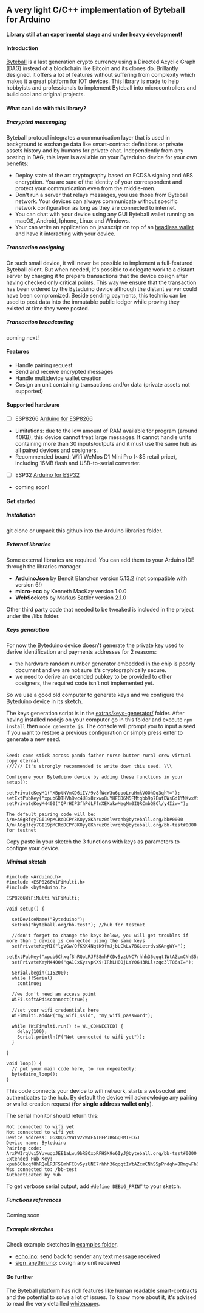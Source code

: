 ##  A very light C/C++ implementation of Byteball for Arduino

**Library still at an experimental stage and under heavy development!**

#### Introduction

[Byteball](byteball.org) is a last generation crypto currency using a Directed Acyclic Graph (DAG) instead of a blockchain like Bitcoin and its clones do. Brillantly designed, it offers a lot of features without suffering from complexity which makes it a great platform for IOT devices. This library is made to help hobbyists and professionals to implement Byteball into microcontrollers and build cool and original projects.

#### What can I do with this library?

##### Encrypted messenging
Byteball protocol integrates a communication layer that is used in background to exchange data like smart-contract definitions or private assets history and by humans for private chat.
Independently from any posting in DAG, this layer is available on your Byteduino device for your own benefits:
- Deploy state of the art cryptography based on ECDSA signing and AES encryption. You are sure of the identity of your correspondent and protect your communication even from the middle-men.
- Don't run a server that relays messages, you use those from Byteball network. Your devices can always communicate without specific network configuration as long as they are connected to internet.
- You can chat with your device using any GUI Byteball wallet running on macOS, Android, Iphone, Linux and Windows.
- Your can write an application on javascript on top of an [headless wallet](https://github.com/byteball/headless-byteball) and have it interacting with your device.

##### Transaction cosigning
On such small device, it will never be possible to implement a full-featured Byteball client. But when needed, it's possible to delegate work to a distant server by charging it to prepare transactions that the device cosign
after having checked only critical points. This way we ensure that the transaction has been ordered by the Byteduino device although the distant server could have been compromized.
Beside sending payments, this technic can be used to post data into the immutable public ledger while proving they existed at time they were posted.

##### Transaction broadcasting
coming next!

#### Features

- Handle pairing request
- Send and receive encrypted messages
- Handle multidevice wallet creation
- Cosign an unit containing transactions and/or data (private assets not supported)


#### Supported hardware

- [ ] ESP8266 [Arduino for ESP8266](https://github.com/esp8266/Arduino/)
- Limitations: due to the low amount of RAM available for program (around 40KB), this device cannot treat large messages. It cannot handle units containing more than 30 inputs/outputs and it must use the same hub as all paired devices and cosigners.
- Recommended board: Wifi WeMos D1 Mini Pro (~$5 retail price), including 16MB flash and USB-to-serial converter.

- [ ] ESP32 [Arduino for ESP32](https://github.com/espressif/arduino-esp32)
- coming soon!

#### Get started
##### Installation
git clone or unpack this github into the Arduino libraries folder.

##### External libraries
Some external libraries are required. You can add them to your Arduino IDE through the libraries manager.

 - **ArduinoJson** by Benoit Blanchon version 5.13.2 (not compatible with version 6!)
 - **micro-ecc** by Kenneth MacKay version 1.0.0
 - **WebSockets** by Markus Sattler version 2.1.0

Other third party code that needed to be tweaked is included in the project under the /libs folder.

##### Keys generation
For now the Byteduino device doesn't generate the private key used to derive identification and payments addresses for 2 reasons:
 - the hardware random number generator embedded in the chip is poorly document and we are not sure it's cryptographically secure.
 - we need to derive an extended pubkey to be provided to other cosigners, the required code isn't not implemented yet.

So we use a good old computer to generate keys and we configure the Byteduino device in its sketch.

The keys generation script is in the [extras/keys-generator/](https://github.com/Papabyte/byteduino/blob/master/extras/keys-generator/) folder.
After having installed nodejs on your computer go in this folder and execute `npm install` then `node generate.js`. The console will prompt you to input a seed if you want to restore a previous configuration or simply press enter to generate a new seed.
```Enter your seed or just press enter to generate a new one

Seed: come stick across panda father nurse butter rural crew virtual copy eternal
////// It's strongly recommended to write down this seed. \\\

Configure your Byteduino device by adding these functions in your setup():

setPrivateKeyM1("XBptNVmXD6iIV/9v8fWcW3u6ppoLruHmkVOOhDq3qhY=");
setExtPubKey("xpub6DTHVh8wc4U8x8zxwo8uYHFGD6M5FMtqbb9p7EutDWsGd1YNKvxVoC9dHV2jgUs3J7P8q7rHiGY9UkYqkdNfH95YdDSRRMaxCGcU8ScGsRa");
setPrivateKeyM4400("QPrHIP3fhPdLFfnXEXakwMegMm0IQRCmbQBCl/y4Iiw=");

The default pairing code will be:
A/n+A6gRfqy7GI19pMCRoDCPY8KOyy8Khruz0dlvrqhb@byteball.org/bb#0000
A/n+A6gRfqy7GI19pMCRoDCPY8KOyy8Khruz0dlvrqhb@byteball.org/bb-test#0000 for testnet
```
Copy paste in your sketch the 3 functions with keys as parameters to configre your device.

##### Minimal sketch

    #include <Arduino.h>
    #include <ESP8266WiFiMulti.h>
    #include <byteduino.h>
    
    ESP8266WiFiMulti WiFiMulti;
    
    void setup() {
    
      setDeviceName("Byteduino");
      setHub("byteball.org/bb-test"); //hub for testnet
    
      //don't forget to change the keys below, you will get troubles if more than 1 device is connected using the same keys
      setPrivateKeyM1("lgVGw/OfKKK4NqtK9fmJjbLCkLv7BGLetrdvsKAngWY=");
      setExtPubKey("xpub6Chxqf8hRQoLRJFS8mhFCDv5yzUNC7rhhh36qqqt1WtAZcmCNhS5pPndqhx8RmgwFhGPa9FYq3iTXNBkYdkrAKJxa7qnahnAvCzKW5dnfJn");
      setPrivateKeyM4400("qA1CxKyzvpKX9+IRhLH8OjLYY06H3RLl+zqc3lT86aI=");
    
      Serial.begin(115200);
      while (!Serial)
        continue;
    
      //we don't need an access point
      WiFi.softAPdisconnect(true);
    
      //set your wifi credentials here
      WiFiMulti.addAP("my_wifi_ssid", "my_wifi_password");
    
      while (WiFiMulti.run() != WL_CONNECTED) {
        delay(100);
        Serial.println(F("Not connected to wifi yet"));
      }
    
    }
    
    void loop() {
      // put your main code here, to run repeatedly:
      byteduino_loop();
    }


This code connects your device to wifi network, starts a websocket and authenticates to the hub.
By default the device will acknowledge any pairing or wallet creation request (**for single address wallet only**).

The serial monitor should return this:
```
Not connected to wifi yet
Not connected to wifi yet
Device address: 06XOQ6ZVWTV2ZWAEAIPFPJRGGQBMTHC6J
Device name: Byteduino
Pairing code: ArxPWIrgUvi5YuvugpJEE1aLwu9bRBOxoRFHSX9o6IyJ@byteball.org/bb-test#0000
Extended Pub Key:
xpub6Chxqf8hRQoLRJFS8mhFCDv5yzUNC7rhhh36qqqt1WtAZcmCNhS5pPndqhx8RmgwFhGPa9FYq3iTXNBkYdkrAKJxa7qnahnAvCzKW5dnfJn
Wss connected to: /bb-test
Authenticated by hub
```
To get verbose serial output, add `#define DEBUG_PRINT` to your sketch.

##### Functions references
Coming soon

##### Example sketches
Check example sketches in [examples folder](https://github.com/Papabyte/byteduino/tree/master/examples).

- [echo.ino](https://github.com/Papabyte/byteduino/blob/master/examples/echo/echo.ino): send back to sender any text message received
- [sign_anythin.ino](https://github.com/Papabyte/byteduino/blob/master/examples/sign_anything/sign_anything.ino): cosign any unit received

#### Go further
The Byteball platform has rich features like human readable smart-contracts and the potential to solve a lot of issues. To know more about it, it's advised to read the very detailled [whitepaper](https://byteball.org/Byteball.pdf).

